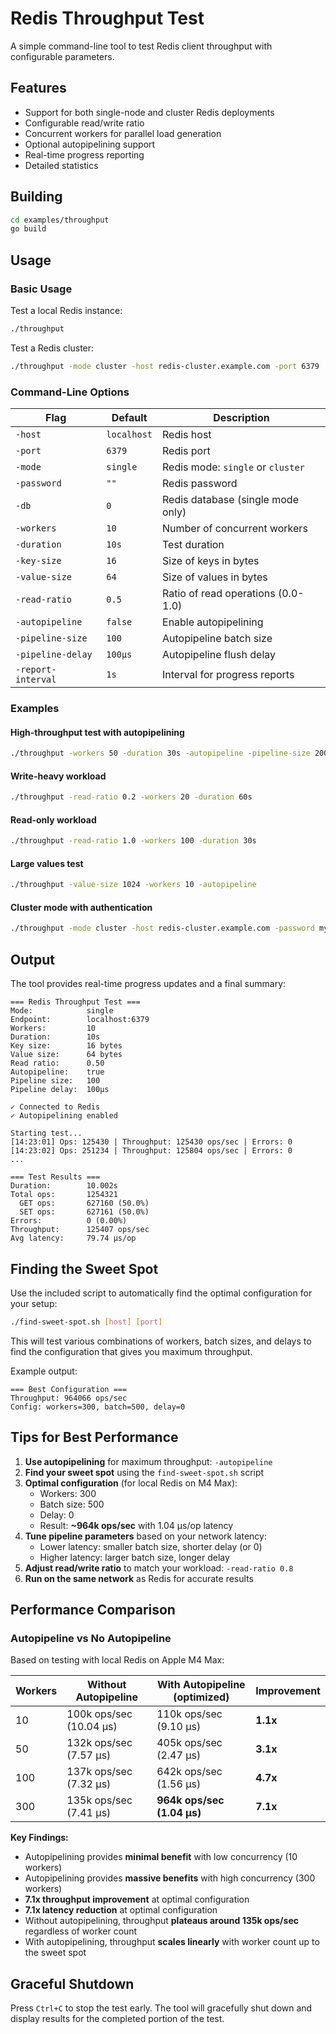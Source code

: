# Redis Throughput Test

A simple command-line tool to test Redis client throughput with configurable parameters.

## Features

- Support for both single-node and cluster Redis deployments
- Configurable read/write ratio
- Concurrent workers for parallel load generation
- Optional autopipelining support
- Real-time progress reporting
- Detailed statistics

## Building

```bash
cd examples/throughput
go build
```

## Usage

### Basic Usage

Test a local Redis instance:
```bash
./throughput
```

Test a Redis cluster:
```bash
./throughput -mode cluster -host redis-cluster.example.com -port 6379
```

### Command-Line Options

| Flag | Default | Description |
|------|---------|-------------|
| `-host` | `localhost` | Redis host |
| `-port` | `6379` | Redis port |
| `-mode` | `single` | Redis mode: `single` or `cluster` |
| `-password` | `""` | Redis password |
| `-db` | `0` | Redis database (single mode only) |
| `-workers` | `10` | Number of concurrent workers |
| `-duration` | `10s` | Test duration |
| `-key-size` | `16` | Size of keys in bytes |
| `-value-size` | `64` | Size of values in bytes |
| `-read-ratio` | `0.5` | Ratio of read operations (0.0-1.0) |
| `-autopipeline` | `false` | Enable autopipelining |
| `-pipeline-size` | `100` | Autopipeline batch size |
| `-pipeline-delay` | `100µs` | Autopipeline flush delay |
| `-report-interval` | `1s` | Interval for progress reports |

### Examples

#### High-throughput test with autopipelining
```bash
./throughput -workers 50 -duration 30s -autopipeline -pipeline-size 200
```

#### Write-heavy workload
```bash
./throughput -read-ratio 0.2 -workers 20 -duration 60s
```

#### Read-only workload
```bash
./throughput -read-ratio 1.0 -workers 100 -duration 30s
```

#### Large values test
```bash
./throughput -value-size 1024 -workers 10 -autopipeline
```

#### Cluster mode with authentication
```bash
./throughput -mode cluster -host redis-cluster.example.com -password mypassword -workers 50
```

## Output

The tool provides real-time progress updates and a final summary:

```
=== Redis Throughput Test ===
Mode:            single
Endpoint:        localhost:6379
Workers:         10
Duration:        10s
Key size:        16 bytes
Value size:      64 bytes
Read ratio:      0.50
Autopipeline:    true
Pipeline size:   100
Pipeline delay:  100µs

✓ Connected to Redis
✓ Autopipelining enabled

Starting test...
[14:23:01] Ops: 125430 | Throughput: 125430 ops/sec | Errors: 0
[14:23:02] Ops: 251234 | Throughput: 125804 ops/sec | Errors: 0
...

=== Test Results ===
Duration:        10.002s
Total ops:       1254321
  GET ops:       627160 (50.0%)
  SET ops:       627161 (50.0%)
Errors:          0 (0.00%)
Throughput:      125407 ops/sec
Avg latency:     79.74 µs/op
```

## Finding the Sweet Spot

Use the included script to automatically find the optimal configuration for your setup:

```bash
./find-sweet-spot.sh [host] [port]
```

This will test various combinations of workers, batch sizes, and delays to find the configuration that gives you maximum throughput.

Example output:
```
=== Best Configuration ===
Throughput: 964066 ops/sec
Config: workers=300, batch=500, delay=0
```

## Tips for Best Performance

1. **Use autopipelining** for maximum throughput: `-autopipeline`
2. **Find your sweet spot** using the `find-sweet-spot.sh` script
3. **Optimal configuration** (for local Redis on M4 Max):
   - Workers: 300
   - Batch size: 500
   - Delay: 0
   - Result: **~964k ops/sec** with 1.04 µs/op latency
4. **Tune pipeline parameters** based on your network latency:
   - Lower latency: smaller batch size, shorter delay (or 0)
   - Higher latency: larger batch size, longer delay
5. **Adjust read/write ratio** to match your workload: `-read-ratio 0.8`
6. **Run on the same network** as Redis for accurate results

## Performance Comparison

### Autopipeline vs No Autopipeline

Based on testing with local Redis on Apple M4 Max:

| Workers | Without Autopipeline | With Autopipeline (optimized) | Improvement |
|---------|---------------------|-------------------------------|-------------|
| 10      | 100k ops/sec (10.04 µs) | 110k ops/sec (9.10 µs) | **1.1x** |
| 50      | 132k ops/sec (7.57 µs) | 405k ops/sec (2.47 µs) | **3.1x** |
| 100     | 137k ops/sec (7.32 µs) | 642k ops/sec (1.56 µs) | **4.7x** |
| 300     | 135k ops/sec (7.41 µs) | **964k ops/sec (1.04 µs)** | **7.1x** |

**Key Findings:**
- Autopipelining provides **minimal benefit** with low concurrency (10 workers)
- Autopipelining provides **massive benefits** with high concurrency (300 workers)
- **7.1x throughput improvement** at optimal configuration
- **7.1x latency reduction** at optimal configuration
- Without autopipelining, throughput **plateaus around 135k ops/sec** regardless of worker count
- With autopipelining, throughput **scales linearly** with worker count up to the sweet spot

## Graceful Shutdown

Press `Ctrl+C` to stop the test early. The tool will gracefully shut down and display results for the completed portion of the test.

